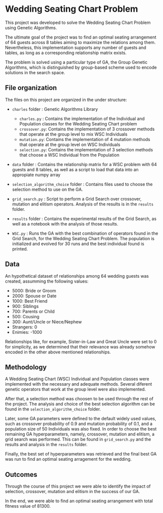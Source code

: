 # Wedding Seating Chart Problem

This project was developed to solve the Wedding Seating Chart Problem using Genetic Algorithms.

The ultimate goal of the project was to find an optimal seating arrangement of 64 guests across 8 tables aiming to maximize the relations among them. Nevertheless, this implementation supports any number of guests and tables, as long as a corresponding relationship matrix exists.

The problem is solved using a particular type of GA, the Group Genetic Algorithms, which is distinguished by group-based scheme used to encode solutions in the search space. 

## File organization

The files on this project are organized in the under structure:

- `charles` folder : Genetic Algorithms Library
    - `charles.py` : Contains the implementation of the Individual and Population classes for the Wedding Seating Chart problem
    - `crossover.py`: Contains the implementation of 3 crossover methods that operate at the group level to mix WSC Individuals
    - `mutation.py`: Contains the implementation of 4 mutation methods that operate at the group level on WSC Individuals
    - `selection.py`: Contains the implementation of 3 selection methods that choose a WSC Individual from the Population

    
- `data` folder : Contains the relationship matrix for a WSC problem with 64 guests and 8 tables, as well as a script to load that data into an appropiate numpy array


- `selection_algorithm_choice` folder : Contains files used to choose the selection method to use on the GA.

- `grid_search.py` : Script to perform a Grid Search over crossover, mutation and elitism operators. Analysis of the results is in the `results` folder.

- `results` folder : Contains the experimental results of the Grid Search, as well as a notebook with the analysis of those results.

- `WSC.py` : Runs the GA with the best combination of operators found in the Grid Search, for the Wedding Seating Chart Problem.
The population is initialized and evolved for 30 runs and the best individual found is printed.

## Data

An hypothetical dataset of relationships among 64 wedding guests was created, assumming the following values:

- 5000: Bride or Groom
- 2000: Spouse or Date
- 1000: Best Friend
- 900: Siblings
- 700: Parents or Child
- 500: Cousing
- 300: Aunt/Uncle or Niece/Nephew
- Strangers: 0
- Enimies: -1000

Relationships like, for example, Sister-in-Law and Great Uncle were set to 0 for simplicity, as we determined that their relevance was already somehow encoded in the other above mentioned relationships.

## Methodology

A Wedding Seating Chart (WSC) Individual and Population classes were implemented with the necessary and adequate methods. Several diferent genetic operators that work at the group level were also implemented.

After that, a selection method was choosen to be used through the rest of the project. The analysis and choice of the best selection algorithm can be found in the `selection_algorithm_choice` folder.

Later, some GA parameters were defined to the default widely used values, such as crossover probability of 0.9 and mutation probability of 0.1, and a population size of 50 Individuals was also fixed. In order to choose the best remaining GA hyperparameters, namely, crossover, mutation and elitism, a grid search was performed. This can be found in `grid_search.py` and the results and analysis in the `results` folder.

Finally, the best set of hyperparameters was retrieved and the final best GA was run to find an optimal seating arragement for the wedding.

## Outcomes

Through the course of this project we were able to identify the impact of selection, crossover, mutation and elitism in the success of our GA.

In the end, we were able to find an optimal seating arrangement with total fitness value of 81300.